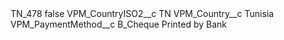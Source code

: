 <?xml version="1.0" encoding="UTF-8"?>
<CustomMetadata xmlns="http://soap.sforce.com/2006/04/metadata" xmlns:xsi="http://www.w3.org/2001/XMLSchema-instance" xmlns:xsd="http://www.w3.org/2001/XMLSchema">
    <label>TN_478</label>
    <protected>false</protected>
    <values>
        <field>VPM_CountryISO2__c</field>
        <value xsi:type="xsd:string">TN</value>
    </values>
    <values>
        <field>VPM_Country__c</field>
        <value xsi:type="xsd:string">Tunisia</value>
    </values>
    <values>
        <field>VPM_PaymentMethod__c</field>
        <value xsi:type="xsd:string">B_Cheque Printed by Bank</value>
    </values>
</CustomMetadata>
